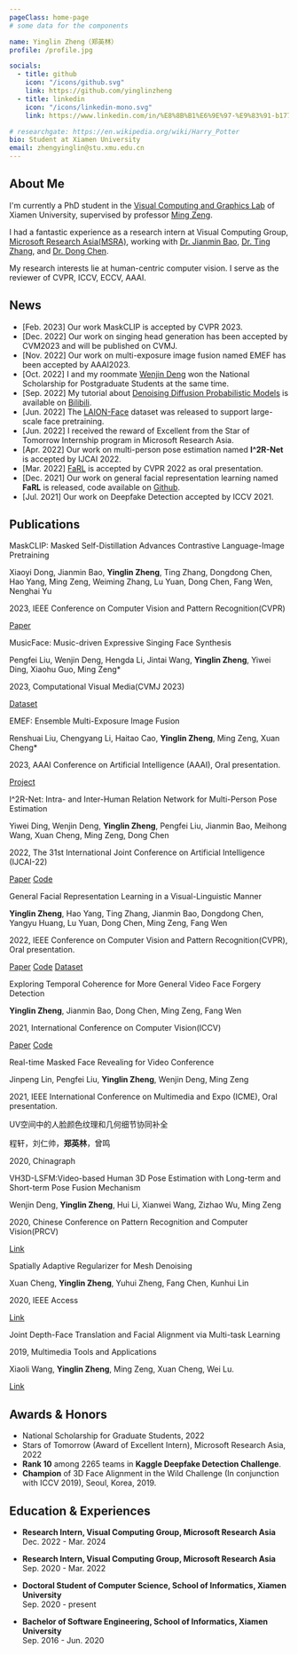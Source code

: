 ```yaml
---
pageClass: home-page
# some data for the components

name: Yinglin Zheng（郑英林）
profile: /profile.jpg

socials:
  - title: github
    icon: "/icons/github.svg"
    link: https://github.com/yinglinzheng
  - title: linkedin
    icon: "/icons/linkedin-mono.svg"
    link: https://www.linkedin.com/in/%E8%8B%B1%E6%9E%97-%E9%83%91-b17715135/

# researchgate: https://en.wikipedia.org/wiki/Harry_Potter
bio: Student at Xiamen University
email: zhengyinglin@stu.xmu.edu.cn
---
```


<ProfileSection :frontmatter="$page.frontmatter" />

## About Me

I'm currently a PhD student in the [Visual Computing and Graphics Lab](https://vcg.xmu.edu.cn/) of Xiamen University, supervised by professor [Ming Zeng](http://mingzeng.xyz/). 

I had a fantastic experience as a research intern at Visual Computing Group, [Microsoft Research Asia(MSRA)](https://www.msra.cn/), working with [Dr. Jianmin Bao](https://jianminbao.github.io/), [Dr. Ting Zhang](https://www.microsoft.com/en-us/research/people/tinzhan/), and [Dr. Dong Chen](http://www.dongchen.pro/).

My research interests lie at human-centric computer vision. I serve as the reviewer of CVPR, ICCV, ECCV, AAAI.

## News
- [Feb. 2023] Our work MaskCLIP is accepted by CVPR 2023.
- [Dec. 2022] Our work on singing head generation has been accepted by CVM2023 and will be published on CVMJ.
- [Nov. 2022] Our work on multi-exposure image fusion named EMEF has been accepted by AAAI2023.
- [Oct. 2022] I and my roommate [Wenjin Deng](https://wenjindeng.netlify.app/) won the National Scholarship for Postgraduate Students at the same time.
- [Sep. 2022] My tutorial about [Denoising Diffusion Probabilistic Models](https://arxiv.org/abs/2006.11239) is available on [Bilibili](https://www.bilibili.com/video/BV1rW4y1Y7M5/).
- [Jun. 2022] The [LAION-Face](https://github.com/FacePerceiver/LAION-Face) dataset was released to support large-scale face pretraining.
- [Jun. 2022] I received the reward of Excellent from the Star of Tomorrow Internship program in Microsoft Research Asia.
- [Apr. 2022] Our work on multi-person pose estimation named **I^2R-Net** is accepted by IJCAI 2022.
- [Mar. 2022] [FaRL](https://github.com/FacePerceiver/FaRL) is accepted by CVPR 2022 as oral presentation.
- [Dec. 2021] Our work on general facial representation learning named **FaRL** is released, code available on [Github](https://github.com/FacePerceiver/FaRL).
- [Jul. 2021] Our work on Deepfake Detection accepted by ICCV 2021.


## Publications

<ProjectCard hideBorder=true image="https://s1.ax1x.com/2022/08/29/vfir5D.png">

  MaskCLIP: Masked Self-Distillation Advances Contrastive Language-Image Pretraining

  Xiaoyi Dong, Jianmin Bao, **Yinglin Zheng**, Ting Zhang, Dongdong Chen, Hao Yang, Ming Zeng, Weiming Zhang, Lu Yuan, Dong Chen, Fang Wen, Nenghai Yu

  2023, IEEE Conference on Computer Vision and Pattern Recognition(CVPR)

  [Paper](https://arxiv.org/abs/2208.12262)

</ProjectCard> 

<ProjectCard hideBorder=true image="/projects/musicface.png">
  
  MusicFace: Music-driven Expressive Singing Face Synthesis

  Pengfei Liu, Wenjin Deng, Hengda Li, Jintai Wang, **Yinglin Zheng**, Yiwei Ding, Xiaohu Guo, Ming Zeng*

  2023, Computational Visual Media(CVMJ 2023)

  [Dataset](https://vcg.xmu.edu.cn/datasets/singingface/index.html)

</ProjectCard> 


<ProjectCard hideBorder=true image="/projects/emef.png">

  EMEF: Ensemble Multi-Exposure Image Fusion

  Renshuai Liu, Chengyang Li, Haitao Cao, **Yinglin Zheng**, Ming Zeng, Xuan Cheng*
    
  2023, AAAI Conference on Artificial Intelligence (AAAI), Oral presentation.

  [Project](https://github.com/medalwill/EMEF)

</ProjectCard>



<ProjectCard hideBorder=true image="https://s1.ax1x.com/2022/04/21/LyGJKK.png">

  I^2R-Net: Intra- and Inter-Human Relation Network for Multi-Person Pose Estimation

  Yiwei Ding, Wenjin Deng, **Yinglin Zheng**, Pengfei Liu, Jianmin Bao, Meihong Wang, Xuan Cheng, Ming Zeng, Dong Chen

  2022, The 31st International Joint Conference on Artificial Intelligence (IJCAI-22)

  [Paper](https://arxiv.org/abs/2206.10892) [Code](https://github.com/leijue222/Intra-and-Inter-Human-Relation-Network-for-MPEE)

</ProjectCard> 


<ProjectCard hideBorder=true image="https://s4.ax1x.com/2021/12/08/oRXqhj.png">

  General Facial Representation Learning in a Visual-Linguistic Manner

  **Yinglin Zheng**, Hao Yang, Ting Zhang, Jianmin Bao, Dongdong Chen, Yangyu Huang, Lu Yuan, Dong Chen, Ming Zeng, Fang Wen

  2022, IEEE Conference on Computer Vision and Pattern Recognition(CVPR), Oral presentation.

  [Paper](https://arxiv.org/abs/2112.03109) [Code](https://github.com/FacePerceiver/FaRL) [Dataset](https://github.com/FacePerceiver/LAION-Face)

  

</ProjectCard> 

<ProjectCard hideBorder=true image="/projects/ftcn.png">

  Exploring Temporal Coherence for More General Video Face Forgery Detection

  **Yinglin Zheng**, Jianmin Bao, Dong Chen, Ming Zeng, Fang Wen

  2021, International Conference on Computer Vision(ICCV)

  [Paper](https://arxiv.org/abs/2108.06693) [Code](https://github.com/yinglinzheng/FTCN)

  

</ProjectCard> 

<ProjectCard hideBorder=true image="/projects/mask_face.png">

  Real-time Masked Face Revealing for Video Conference

  Jinpeng Lin, Pengfei Liu, **Yinglin Zheng**, Wenjin Deng, Ming Zeng

  2021, IEEE International Conference on Multimedia and Expo (ICME), Oral presentation.

  <!-- [[Link](https://www.google.com)] -->

</ProjectCard>

<ProjectCard hideBorder=true image="/projects/uv_iccv.png">

  UV空间中的人脸颜色纹理和几何细节协同补全

  程轩，刘仁帅，**郑英林**，曾鸣

  2020, Chinagraph

  <!-- [[Link](https://www.google.com)] -->

</ProjectCard>


<ProjectCard hideBorder=true image="/projects/vh3d.png">

  VH3D-LSFM:Video-based Human 3D Pose Estimation with Long-term and Short-term Pose Fusion Mechanism

  Wenjin Deng, **Yinglin Zheng**, Hui Li, Xianwei Wang, Zizhao Wu, Ming Zeng

  2020, Chinese Conference on Pattern Recognition and Computer Vision(PRCV)

  [Link](https://www.researchgate.net/publication/346167722_VH3D-LSFM_Video-Based_Human_3D_Pose_Estimation_with_Long-Term_and_Short-Term_Pose_Fusion_Mechanism)

</ProjectCard>

<ProjectCard hideBorder=true image="/projects/denoise.png">

  Spatially Adaptive Regularizer for Mesh Denoising

  Xuan Cheng, **Yinglin Zheng**, Yuhui Zheng, Fang Chen, Kunhui Lin

  2020, IEEE Access

  [Link](https://www.researchgate.net/publication/340572393_Spatially_Adaptive_Regularizer_for_Mesh_Denoising)

</ProjectCard>

<ProjectCard hideBorder=true image="/projects/joint.png">

  Joint Depth-Face Translation and Facial Alignment via Multi-task Learning

  2019, Multimedia Tools and Applications

  Xiaoli Wang, **Yinglin Zheng**, Ming Zeng, Xuan Cheng, Wei Lu.

  [Link](https://www.researchgate.net/publication/341411157_Joint_learning_for_face_alignment_and_face_transfer_with_depth_image)

</ProjectCard>


## Awards & Honors

- National Scholarship for Graduate Students, 2022
- Stars of Tomorrow (Award of Excellent Intern), Microsoft Research Asia, 2022
- **Rank 10** among 2265 teams in **Kaggle Deepfake Detection Challenge**.
- **Champion** of 3D Face Alignment in the Wild Challenge (In conjunction with ICCV 2019), Seoul, Korea, 2019.


## Education & Experiences

- **Research Intern, Visual Computing Group, Microsoft Research Asia** <br/>
Dec. 2022 - Mar. 2024

- **Research Intern, Visual Computing Group, Microsoft Research Asia** <br/>
Sep. 2020 - Mar. 2022

- **Doctoral Student of Computer Science, School of Informatics, Xiamen University** <br/>
Sep. 2020 - present

- **Bachelor of Software Engineering, School of Informatics, Xiamen University** <br/>
Sep. 2016 - Jun. 2020

<!-- Custom style for this page -->

<style lang="stylus">

.theme-container.home-page .page
  font-size 14px
  font-family "lucida grande", "lucida sans unicode", lucida, "Helvetica Neue", Helvetica, Arial, sans-serif;
  p
    margin 0 0 0.5rem
  p, ul, ol
    line-height normal
  a
    font-weight normal
  .theme-default-content:not(.custom) > h2
    margin-bottom 0.5rem
  .theme-default-content:not(.custom) > h2:first-child + p
    margin-top 0.5rem
  .theme-default-content:not(.custom) > h3
    padding-top 4rem

  /* Override */
  .md-card
    margin-top 0.5em
    .card-image
      padding 0.2rem
      img
        max-width 120px
        max-height 120px
    .card-content p
      -webkit-margin-after 0.2em

@media (max-width: 419px)
  .theme-container.home-page .page
    p, ul, ol
      line-height 1.5

    .md-card
      .card-image
        img 
          width 100%
          max-width 400px

</style>
